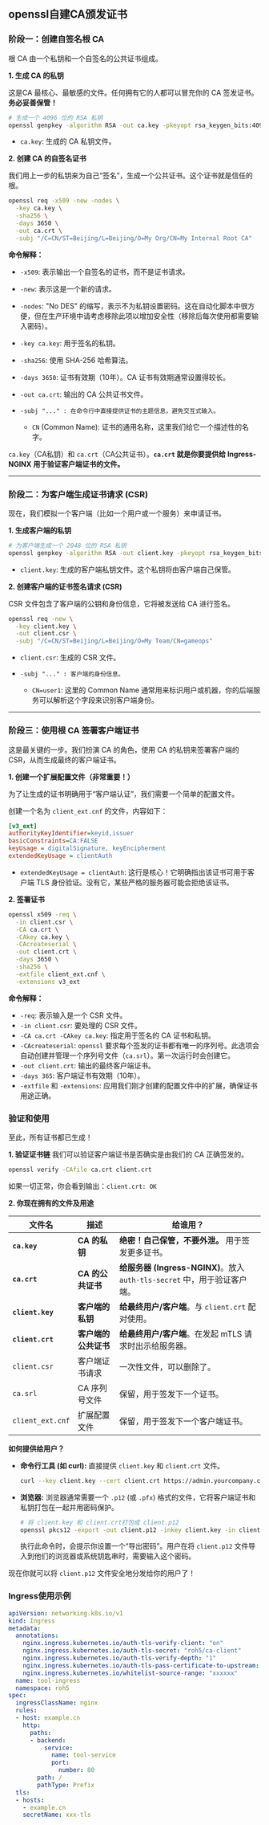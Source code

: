 ## openssl自建CA颁发证书

### 阶段一：创建自签名根 CA

根 CA 由一个私钥和一个自签名的公共证书组成。

**1. 生成 CA 的私钥**

这是CA 最核心、最敏感的文件。任何拥有它的人都可以冒充你的 CA 签发证书。**务必妥善保管！**

```bash
# 生成一个 4096 位的 RSA 私钥
openssl genpkey -algorithm RSA -out ca.key -pkeyopt rsa_keygen_bits:4096
```

- `ca.key`: 生成的 CA 私钥文件。

**2. 创建 CA 的自签名证书**

我们用上一步的私钥来为自己“签名”，生成一个公共证书。这个证书就是信任的根。

```bash
openssl req -x509 -new -nodes \
  -key ca.key \
  -sha256 \
  -days 3650 \
  -out ca.crt \
  -subj "/C=CN/ST=Beijing/L=Beijing/O=My Org/CN=My Internal Root CA"
```

**命令解释：**

- `-x509`: 表示输出一个自签名的证书，而不是证书请求。

- `-new`: 表示这是一个新的请求。

- `-nodes`: "No DES" 的缩写，表示不为私钥设置密码。这在自动化脚本中很方便，但在生产环境中请考虑移除此项以增加安全性（移除后每次使用都需要输入密码）。

- `-key ca.key`: 用于签名的私钥。

- `-sha256`: 使用 SHA-256 哈希算法。

- `-days 3650`: 证书有效期（10年）。CA 证书有效期通常设置得较长。

- `-out ca.crt`: 输出的 CA 公共证书文件。

- ```
  -subj "..." : 在命令行中直接提供证书的主题信息，避免交互式输入。
  ```

  - `CN` (Common Name): 证书的通用名称，这里我们给它一个描述性的名字。

`ca.key`（CA私钥）和 `ca.crt`（CA公共证书）。**`ca.crt` 就是你要提供给 Ingress-NGINX 用于验证客户端证书的文件。**

------

### 阶段二：为客户端生成证书请求 (CSR)

现在，我们模拟一个客户端（比如一个用户或一个服务）来申请证书。

**1. 生成客户端的私钥**

```bash
# 为客户端生成一个 2048 位的 RSA 私钥
openssl genpkey -algorithm RSA -out client.key -pkeyopt rsa_keygen_bits:2048
```

- `client.key`: 生成的客户端私钥文件。这个私钥将由客户端自己保管。

**2. 创建客户端的证书签名请求 (CSR)**

CSR 文件包含了客户端的公钥和身份信息，它将被发送给 CA 进行签名。

```bash
openssl req -new \
  -key client.key \
  -out client.csr \
  -subj "/C=CN/ST=Beijing/L=Beijing/O=My Team/CN=gameops"
```

- `client.csr`: 生成的 CSR 文件。

- ```
  -subj "..." : 客户端的身份信息。
  ```

  - `CN=user1`: 这里的 Common Name 通常用来标识用户或机器，你的后端服务可以解析这个字段来识别客户端身份。

------

### 阶段三：使用根 CA 签署客户端证书

这是最关键的一步。我们扮演 CA 的角色，使用 CA 的私钥来签署客户端的 CSR，从而生成最终的客户端证书。

**1. 创建一个扩展配置文件（非常重要！）**

为了让生成的证书明确用于“客户端认证”，我们需要一个简单的配置文件。

创建一个名为 `client_ext.cnf` 的文件，内容如下：

```ini
[v3_ext]
authorityKeyIdentifier=keyid,issuer
basicConstraints=CA:FALSE
keyUsage = digitalSignature, keyEncipherment
extendedKeyUsage = clientAuth
```

- `extendedKeyUsage = clientAuth`: 这行是核心！它明确指出该证书可用于客户端 TLS 身份验证。没有它，某些严格的服务器可能会拒绝该证书。

**2. 签署证书**

```bash
openssl x509 -req \
  -in client.csr \
  -CA ca.crt \
  -CAkey ca.key \
  -CAcreateserial \
  -out client.crt \
  -days 3650 \
  -sha256 \
  -extfile client_ext.cnf \
  -extensions v3_ext
```

**命令解释：**

- `-req`: 表示输入是一个 CSR 文件。
- `-in client.csr`: 要处理的 CSR 文件。
- `-CA ca.crt -CAkey ca.key`: 指定用于签名的 CA 证书和私钥。
- `-CAcreateserial`: `openssl` 要求每个签发的证书都有唯一的序列号。此选项会自动创建并管理一个序列号文件（`ca.srl`）。第一次运行时会创建它。
- `-out client.crt`: 输出的最终客户端证书。
- `-days 365`: 客户端证书有效期（10年）。
- `-extfile` 和 `-extensions`: 应用我们刚才创建的配置文件中的扩展，确保证书用途正确。

### 验证和使用

至此，所有证书都已生成！

**1. 验证证书链**
我们可以验证客户端证书是否确实是由我们的 CA 正确签发的。

```bash
openssl verify -CAfile ca.crt client.crt
```

如果一切正常，你会看到输出：`client.crt: OK`

**2. 你现在拥有的文件及用途**

| 文件名           | 描述                 | 给谁用？                                                     |
| ---------------- | -------------------- | ------------------------------------------------------------ |
| **`ca.key`**     | **CA 的私钥**        | **绝密！自己保管，不要外泄。** 用于签发更多证书。            |
| **`ca.crt`**     | **CA 的公共证书**    | **给服务器 (Ingress-NGINX)**。放入 `auth-tls-secret` 中，用于验证客户端。 |
| **`client.key`** | **客户端的私钥**     | **给最终用户/客户端**。与 `client.crt` 配对使用。            |
| **`client.crt`** | **客户端的公共证书** | **给最终用户/客户端**。在发起 mTLS 请求时出示给服务器。      |
| `client.csr`     | 客户端证书请求       | 一次性文件，可以删除了。                                     |
| `ca.srl`         | CA 序列号文件        | 保留，用于签发下一个证书。                                   |
| `client_ext.cnf` | 扩展配置文件         | 保留，用于签发下一个客户端证书。                             |

**如何提供给用户？**

- **命令行工具 (如 curl):**
  直接提供 `client.key` 和 `client.crt` 文件。

  ```bash
  curl --key client.key --cert client.crt https://admin.yourcompany.com
  ```

- **浏览器:**
  浏览器通常需要一个 `.p12` (或 `.pfx`) 格式的文件，它将客户端证书和私钥打包在一起并用密码保护。

  ```bash
  # 将 client.key 和 client.crt打包成 client.p12
  openssl pkcs12 -export -out client.p12 -inkey client.key -in client.crt -name "User1 Client Certificate"
  ```

  执行此命令时，会提示你设置一个“导出密码”。用户在将 `client.p12` 文件导入到他们的浏览器或系统钥匙串时，需要输入这个密码。

现在你就可以将 `client.p12` 文件安全地分发给你的用户了！

### Ingress使用示例

```yaml
apiVersion: networking.k8s.io/v1
kind: Ingress
metadata:
  annotations:
    nginx.ingress.kubernetes.io/auth-tls-verify-client: "on"
    nginx.ingress.kubernetes.io/auth-tls-secret: "roh5/ca-client"
    nginx.ingress.kubernetes.io/auth-tls-verify-depth: "1"
    nginx.ingress.kubernetes.io/auth-tls-pass-certificate-to-upstream: "true"
    nginx.ingress.kubernetes.io/whitelist-source-range: "xxxxxx"
  name: tool-ingress
  namespace: roh5
spec:
  ingressClassName: nginx
  rules:
  - host: example.cn
    http:
      paths:
      - backend:
          service:
            name: tool-service
            port:
              number: 80
        path: /
        pathType: Prefix
  tls:
  - hosts:
    - example.cn
    secretName: xxx-tls

```


